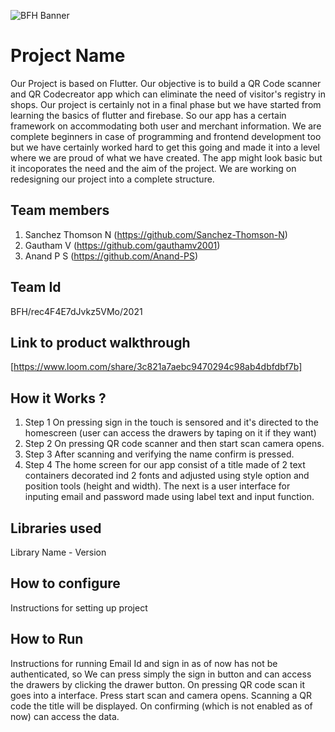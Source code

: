 ![BFH Banner](https://trello-attachments.s3.amazonaws.com/542e9c6316504d5797afbfb9/542e9c6316504d5797afbfc1/39dee8d993841943b5723510ce663233/Frame_19.png)
# Project Name
Our Project is based on Flutter. Our objective is to build a QR Code scanner and QR Codecreator app which can eliminate the need of visitor's registry in shops. Our project is certainly not in a final phase but we have started from learning the basics of flutter and firebase. So our app has a certain framework on accommodating both user and merchant information. We are complete beginners in case of programming and frontend development too but we have certainly worked hard to get this going and made it into a level where we are proud of what we have created. The app might look basic but it incoporates the need and the aim of the project. We are working on redesigning our project into a complete structure. 
## Team members
1. Sanchez Thomson N (https://github.com/Sanchez-Thomson-N)
2. Gautham V (https://github.com/gauthamv2001)
3. Anand P S (https://github.com/Anand-PS)
## Team Id
BFH/rec4F4E7dJvkz5VMo/2021
## Link to product walkthrough
[https://www.loom.com/share/3c821a7aebc9470294c98ab4dbfdbf7b]
## How it Works ?
1. Step 1
On pressing sign in the  touch is sensored and it's directed to the homescreen
(user can access the drawers by taping on it if they want)
2. Step 2 
On pressing QR code scanner and then start scan camera opens.
3. Step 3
After scanning and verifying the name confirm is pressed.
4. Step 4
The home screen for our app consist of  a title made of 2 text containers decorated ind 2 fonts and adjusted using style option  and position tools (height and width).
The next is a user interface for inputing email and password made using label text and input function.
## Libraries used
Library Name - Version
## How to configure
Instructions for setting up project
## How to Run
Instructions for running
Email Id and sign in as of now has not be authenticated, so
We can press simply the sign in button and can access the drawers by clicking the drawer button.
On pressing QR code scan it goes into a interface.
Press start scan and camera opens.
Scanning a QR code the title will be displayed. 
On confirming (which is not enabled as of now) can access the data.
